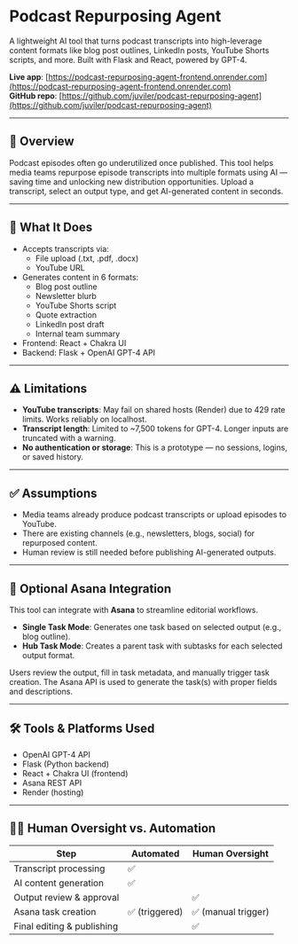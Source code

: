 # Podcast Repurposing Agent

A lightweight AI tool that turns podcast transcripts into high-leverage content formats like blog post outlines, LinkedIn posts, YouTube Shorts scripts, and more. Built with Flask and React, powered by GPT-4.

**Live app**: [https://podcast-repurposing-agent-frontend.onrender.com](https://podcast-repurposing-agent-frontend.onrender.com)  
**GitHub repo**: [https://github.com/juviler/podcast-repurposing-agent](https://github.com/juviler/podcast-repurposing-agent)

---

## 🧠 Overview

Podcast episodes often go underutilized once published. This tool helps media teams repurpose episode transcripts into multiple formats using AI — saving time and unlocking new distribution opportunities. Upload a transcript, select an output type, and get AI-generated content in seconds.

---

## 🚀 What It Does

- Accepts transcripts via:
  - File upload (.txt, .pdf, .docx)
  - YouTube URL
- Generates content in 6 formats:
  - Blog post outline
  - Newsletter blurb
  - YouTube Shorts script
  - Quote extraction
  - LinkedIn post draft
  - Internal team summary
- Frontend: React + Chakra UI  
- Backend: Flask + OpenAI GPT-4 API

---

## ⚠️ Limitations

- **YouTube transcripts**: May fail on shared hosts (Render) due to 429 rate limits. Works reliably on localhost.
- **Transcript length**: Limited to ~7,500 tokens for GPT-4. Longer inputs are truncated with a warning.
- **No authentication or storage**: This is a prototype — no sessions, logins, or saved history.

---

## ✅ Assumptions

- Media teams already produce podcast transcripts or upload episodes to YouTube.
- There are existing channels (e.g., newsletters, blogs, social) for repurposed content.
- Human review is still needed before publishing AI-generated outputs.

---

## 🔁 Optional Asana Integration

This tool can integrate with **Asana** to streamline editorial workflows.

- **Single Task Mode**: Generates one task based on selected output (e.g., blog outline).
- **Hub Task Mode**: Creates a parent task with subtasks for each selected output format.

Users review the output, fill in task metadata, and manually trigger task creation. The Asana API is used to generate the task(s) with proper fields and descriptions.

---

## 🛠️ Tools & Platforms Used

- OpenAI GPT-4 API  
- Flask (Python backend)  
- React + Chakra UI (frontend)  
- Asana REST API  
- Render (hosting)

---

## 🧑‍💻 Human Oversight vs. Automation

| Step                        | Automated         | Human Oversight     |
|-----------------------------|-------------------|----------------------|
| Transcript processing       | ✅                |                      |
| AI content generation       | ✅                |                      |
| Output review & approval    |                   | ✅                   |
| Asana task creation         | ✅ (triggered)    | ✅ (manual trigger)  |
| Final editing & publishing  |                   | ✅                   |
